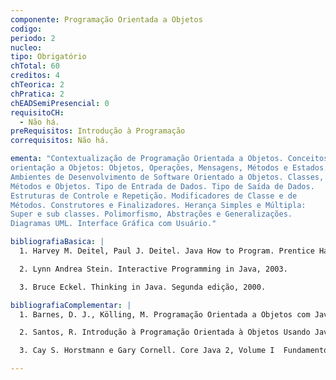 ```yaml
---
componente: Programação Orientada a Objetos
codigo:  
periodo: 2
nucleo:
tipo: Obrigatório
chTotal: 60 
creditos: 4
chTeorica: 2 
chPratica: 2 
chEADSemiPresencial: 0
requisitoCH:
  - Não há.
preRequisitos: Introdução à Programação
correquisitos: Não há.

ementa: "Contextualização de Programação Orientada a Objetos. Conceitos de
orientação a Objetos: Objetos, Operações, Mensagens, Métodos e Estados.
Ambientes de Desenvolvimento de Software Orientado a Objetos. Classes,
Métodos e Objetos. Tipo de Entrada de Dados. Tipo de Saída de Dados.
Estruturas de Controle e Repetição. Modificadores de Classe e de
Métodos. Construtores e Finalizadores. Herança Simples e Múltipla:
Super e sub classes. Polimorfismo, Abstrações e Generalizações.
Diagramas UML. Interface Gráfica com Usuário."

bibliografiaBasica: |
  1. Harvey M. Deitel, Paul J. Deitel. Java How to Program. Prentice Hall. 7. Edição, 2006. ISBN : 0132222205.

  2. Lynn Andrea Stein. Interactive Programming in Java, 2003.

  3. Bruce Eckel. Thinking in Java. Segunda edição, 2000.

bibliografiaComplementar: |
  1. Barnes, D. J., Kölling, M. Programação Orientada a Objetos com Java, Ed. Pearson/Prentice-Hall, 2004.

  2. Santos, R. Introdução à Programação Orientada à Objetos Usando Java, Ed. Campus, 2003.

  3. Cay S. Horstmann e Gary Cornell. Core Java 2, Volume I  Fundamentos. Sun Microsystems Press, Makron Books do Brasil, 2001.

---
```

